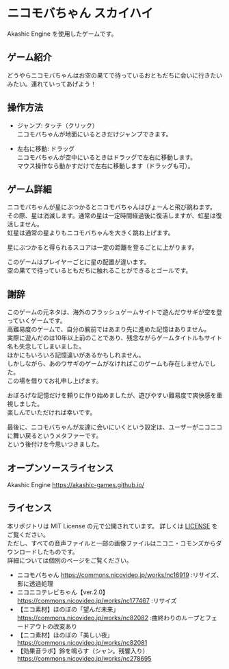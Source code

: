 # ニコモバちゃん スカイハイ
Akashic Engine を使用したゲームです。

## ゲーム紹介
  どうやらニコモバちゃんはお空の果てで待っているおともだちに会いに行きたいみたい。連れていってあげよう！

## 操作方法
  - ジャンプ: タッチ（クリック）  
    ニコモバちゃんが地面にいるときだけジャンプできます。

  - 左右に移動: ドラッグ  
    ニコモバちゃんが空中にいるときはドラッグで左右に移動します。  
    マウス操作なら動かすだけで左右に移動します（ドラッグも可）。

## ゲーム詳細
ニコモバちゃんが星にぶつかるとニコモバちゃんはぴょーんと飛び跳ねます。  
その際、星は消滅します。通常の星は一定時間経過後に復活しますが、虹星は復活しません。  
虹星は通常の星よりもニコモバちゃんを大きく跳ね上げます。  

星にぶつかると得られるスコアは一定の距離を登るごとに上がります。  

このゲームはプレイヤーごとに星の配置が違います。  
空の果てで待っているともだちに触れることができるとゴールです。  

## 謝辞
このゲームの元ネタは、海外のフラッシュゲームサイトで遊んだウサギが空を登っていくゲームです。  
高難易度のゲームで、自分の腕前ではあまり先に進めた記憶はありません。  
実際に遊んだのは10年以上前のことであり、残念ながらゲームタイトルもサイト名も失念してしまいました。  
ほかにもいろいろ記憶違いがあるかもしれません。  
しかしながら、あのウサギのゲームがなければこのゲームも存在しませんでした。  
この場を借りてお礼申し上げます。

おぼろげな記憶だけを頼りに作り始めましたが、遊びやすい難易度で爽快感を重視しました。  
楽しんでいただければ幸いです。  

最後に、ニコモバちゃんが友達に会いにいくという設定は、ユーザーがニコニコに舞い戻るというメタファーです。  
という後付けを今思いつきました。

## オープンソースライセンス
 Akashic Engine
 https://akashic-games.github.io/  

## ライセンス
 本リポジトリは MIT License の元で公開されています。 詳しくは [LICENSE](/LICENSE) をご覧ください。  
 ただし、すべての音声ファイルと一部の画像ファイルはニコニ・コモンズからダウンロードしたものです。  
 詳細については個別のページをご覧ください。

 - ニコモバちゃん 
https://commons.nicovideo.jp/works/nc16919 :リサイズ、影に透過処理
- ニコニコテレビちゃん【ver.2.0】
https://commons.nicovideo.jp/works/nc177467 :リサイズ
- 【ニコ素材】ほのぼの「望んだ未来」
https://commons.nicovideo.jp/works/nc82082 :曲終わりのループとフェードアウトの改変あり
- 【ニコ素材】ほのぼの「美しい夜」
https://commons.nicovideo.jp/works/nc82081
- 【効果音ラボ】鈴を鳴らす（シャン。残響入り）
https://commons.nicovideo.jp/works/nc278695

